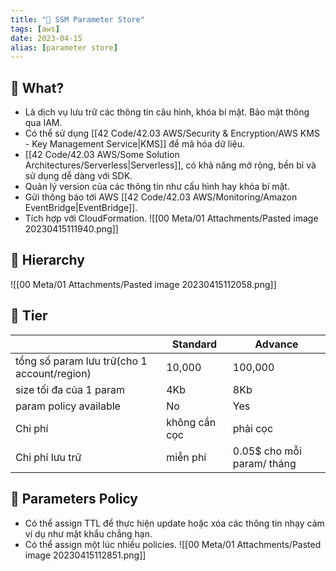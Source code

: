 ```yaml
---
title: "🌱 SSM Parameter Store"
tags: [aws]
date: 2023-04-15
alias: [parameter store]
---
```


## 🌿 What?
- Là dịch vụ lưu trữ các thông tin câu hình, khóa bí mật. Bảo mật thông qua IAM.
- Có thể sử dụng [[42 Code/42.03 AWS/Security & Encryption/AWS KMS - Key Management Service|KMS]] để mã hóa dữ liệu.
- [[42 Code/42.03 AWS/Some Solution Architectures/Serverless|Serverless]], có khả năng mở rộng, bền bỉ và sử dụng dễ dàng với SDK.
- Quản lý version của các thông tin như cấu hình hay khóa bí mật.
- Gửi thông báo tới AWS [[42 Code/42.03 AWS/Monitoring/Amazon EventBridge|EventBridge]].
- Tích hợp với CloudFormation.
![[00 Meta/01 Attachments/Pasted image 20230415111940.png]]

## 🌿 Hierarchy
![[00 Meta/01 Attachments/Pasted image 20230415112058.png]]

## 🌿 Tier
| |Standard|Advance|
|------|---------|---------|
|tổng số param lưu trữ(cho 1 account/region) | 10,000| 100,000|
|size tối đa của 1 param | 4Kb | 8Kb |
|param policy available | No | Yes |
| Chi phí | không cần cọc | phải cọc |
| Chi phí lưu trữ | miễn phí | 0.05$ cho mỗi param/ tháng|

## 🌿 Parameters Policy
- Có thể assign TTL để thực hiện update hoặc xóa các thông tin nhạy cảm ví dụ như mật khẩu chẳng hạn.
- Có thể assign một lúc nhiều policies.
![[00 Meta/01 Attachments/Pasted image 20230415112851.png]]